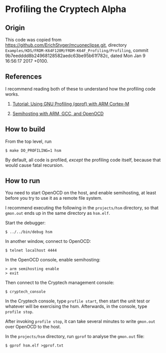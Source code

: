Profiling the Cryptech Alpha
============================

Origin
------

This code was copied from https://github.com/ErichStyger/mcuoneclipse.git,
directory `Examples/KDS/FRDM-K64F120M/FRDM-K64F_Profiling/Profiling`, commit
9b7eedddd8b24968128582aedc63be95b61f782c, dated Mon Jan 9 16:56:17 2017 +0100.

References
----------

I recommend reading both of these to understand how the profiling code works.

1. [Tutorial: Using GNU Profiling (gprof) with ARM Cortex-M](https://mcuoneclipse.com/2015/08/23/tutorial-using-gnu-profiling-gprof-with-arm-cortex-m/)

2. [Semihosting with ARM, GCC, and OpenOCD](http://bgamari.github.io/posts/2014-10-31-semihosting.html)

How to build
------------

From the top level, run

    $ make DO_PROFILING=1 hsm

By default, all code is profiled, *except* the profiling code itself,
because that would cause fatal recursion.

How to run
----------

You need to start OpenOCD on the host, and enable semihosting, at least
before you try to use it as a remote file system.

I recommend executing the following in the `projects/hsm` directory, so that
`gmon.out` ends up in the same directory as `hsm.elf`.

Start the debugger:

    $ ../../bin/debug hsm

In another window, connect to OpenOCD:

    $ telnet localhost 4444

In the OpenOCD console, enable semihosting:

    > arm semihosting enable
    > exit

Then connect to the Cryptech management console:

    $ cryptech_console

In the Cryptech console, type `profile start`, then start the unit test or
whatever will be exercising the hsm. Afterwards, in the console, type
`profile stop`.

After invoking `profile stop`, it can take several minutes to write
`gmon.out` over OpenOCD to the host.

In the `projects/hsm` directory, run `gprof` to analyse the `gmon.out` file:

    $ gprof hsm.elf >gprof.txt
